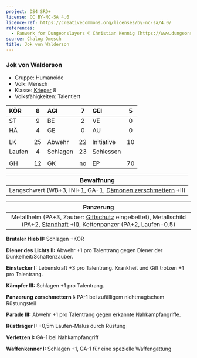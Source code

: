 ```yaml
---
project: DS4 SRD+
license: CC BY-NC-SA 4.0
licence-ref: https://creativecommons.org/licenses/by-nc-sa/4.0/
references: 
  - Fanwerk for Dungeonslayers © Christian Kennig (https://www.dungeonslayers.net/)
source: Chalog Omesch
title: Jok von Walderson
---
```


### Jok von Walderson

- Gruppe: Humanoide
- Volk: Mensch
- Klasse: [Krieger](../../grw/charaktere-klasse-krieger.md) 8
- Volksfähigkeiten: Talentiert

| KÖR    |  8  | AGI      |  7  | GEI        |  5  |
| :----- | :-: | :------- | :-: | :--------- | :-: |
| ST     |  9  | BE       |  2  | VE         |  0  |
| HÄ     |  4  | GE       |  0  | AU         |  0  |
|        |     |          |     |            |     |
| LK     | 25  | Abwehr   | 22  | Initiative | 10  |
| Laufen |  4  | Schlagen | 23  | Schiessen  |     |
|        |     |          |     |            |     |
| GH     | 12  | GK       | no  | EP         | 70  |

|                         Bewaffnung                         |
| :--------------------------------------------------------: |
| Langschwert (WB+3, INI+1, GA-1, [Dämonen zerschmettern](../../grw/talente/daemonen-zerschmettern.md) +II) |

|                                                       Panzerung                                                        |
| :--------------------------------------------------------------------------------------------------------------------: |
| Metallhelm (PA+3, Zauber: [Giftschutz](../../grw/zauber/giftschutz.md) eingebettet), Metallschild (PA+2, [Standhaft](../../grw/talente/standhaft.md) +II), Kettenpanzer (PA+2, Laufen-0.5) |

**Brutaler Hieb II:** Schlagen +KÖR

**Diener des Lichts II:** Abwehr +1 pro Talentrang gegen Diener der Dunkelheit/Schattenzauber.

**Einstecker I:** Lebenskraft +3 pro Talentrang. Krankheit und Gift trotzen +1 pro Talentrang.

**Kämpfer III:** Schlagen +1 pro Talentrang.

**Panzerung zerschmettern I:** PA-1 bei zufälligem nichtmagischem Rüstungsteil

**Parade III:** Abwehr +1 pro Talentrang gegen erkannte Nahkampfangriffe.

**Rüstträger I:** +0,5m Laufen-Malus durch Rüstung

**Verletzen I:** GA-1 bei Nahkampfangriff

**Waffenkenner I:** Schlagen +1, GA-1 für eine spezielle Waffengattung

